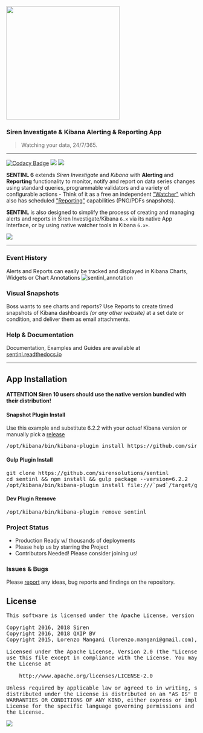<img src="http://i.imgur.com/s4TKpbF.png" width="300"/>

### Siren Investigate & Kibana Alerting & Reporting App

> Watching your data, 24/7/365. 

---
[![Codacy Badge](https://api.codacy.com/project/badge/Grade/77b040968c354d6597ff60a615195a1a)](https://www.codacy.com/app/qxip/SENTINL?utm_source=github.com&amp;utm_medium=referral&amp;utm_content=sirensolutions/sentinl&amp;utm_campaign=Badge_Grade)
<img src="https://img.shields.io/badge/kibana-6+-green.svg"/>
<img src="https://img.shields.io/badge/elasticsearch-6.*-green.svg"/>


**SENTINL 6** extends *Siren Investigate* and *Kibana* with **Alerting** and **Reporting** functionality to monitor, notify and report on data series changes using standard queries, programmable validators and a variety of configurable actions - Think of it as a free an independent ["Watcher"](https://github.com/sirensolutions/sentinl/wiki/SENTINL-Introduction#what-is-a-watcher) which also has scheduled ["Reporting"](https://github.com/sirensolutions/sentinl/wiki/SENTINL-Report-Example) capabilities (PNG/PDFs snapshots).

**SENTINL** is also designed to simplify the process of creating and managing alerts and reports in Siren Investigate/Kibana `6.x` via its native App Interface, or by using native watcher tools in Kibana `6.x+`.

<!--<img src="http://i.imgur.com/aDHvUxf.png" width="400" /> -->

<img src="https://user-images.githubusercontent.com/5389745/36905512-d83083b0-1e33-11e8-9ff0-c8be94b493ef.png" />


---

### Event History
Alerts and Reports can easily be tracked and displayed in Kibana Charts, Widgets or Chart Annotations
![sentinl_annotation](https://user-images.githubusercontent.com/1423657/36197513-3ed7dd1a-1174-11e8-92e0-65c630ae63b9.gif)

### Visual Snapshots
Boss wants to see charts and reports? Use Reports to create timed snapshots of Kibana dashboards _(or any other website)_ at a set date or condition, and deliver them as email attachments.

### Help & Documentation
Documentation, Examples and Guides are available at [sentinl.readthedocs.io](http://sentinl.readthedocs.io)


--------------

## App Installation

#### **ATTENTION** Siren 10 users should use the native version bundled with their distribution!

#### Snapshot Plugin Install
Use this example and substitute 6.2.2 with your _actual_ Kibana version or manually pick a [release](https://github.com/sirensolutions/sentinl/releases)
<pre>
/opt/kibana/bin/kibana-plugin install https://github.com/sirensolutions/sentinl/releases/download/tag-6.2.2/sentinl-v6.2.2.zip
</pre>

#### Gulp Plugin Install
<pre>
git clone https://github.com/sirensolutions/sentinl
cd sentinl && npm install && gulp package --version=6.2.2
/opt/kibana/bin/kibana-plugin install file:///`pwd`/target/gulp/sentinl.zip
</pre>

#### Dev Plugin Remove
<pre>
/opt/kibana/bin/kibana-plugin remove sentinl
</pre>


### Project Status 

* Production Ready w/ thousands of deployments
* Please help us by starring the Project
* Contributors Needed! Please consider joining us!

### Issues & Bugs
Please [report](https://github.com/sirensolutions/sentinl/issues) any ideas, bug reports and findings on the repository.
 


 
## License
<pre>
This software is licensed under the Apache License, version 2 ("ALv2"), quoted below.

Copyright 2016, 2018 Siren
Copyright 2016, 2018 QXIP BV
Copyright 2015, Lorenzo Mangani (lorenzo.mangani@gmail.com), Rao Chenlin (rao.chenlin@gmail.com)

Licensed under the Apache License, Version 2.0 (the "License"); you may not
use this file except in compliance with the License. You may obtain a copy of
the License at

    http://www.apache.org/licenses/LICENSE-2.0

Unless required by applicable law or agreed to in writing, software
distributed under the License is distributed on an "AS IS" BASIS, WITHOUT
WARRANTIES OR CONDITIONS OF ANY KIND, either express or implied. See the
License for the specific language governing permissions and limitations under
the License.
</pre>

<img src="https://img.shields.io/badge/made%20with-love-red.svg"/>

